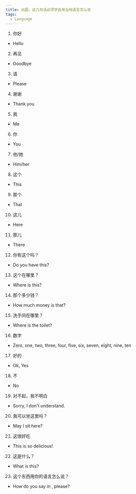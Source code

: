 ```yaml
---
title: 出国，这几句话必须学会用当地语言怎么说
tags:
  - Language
---
```


1. 你好

- Hello

2. 再见

- Goodbye

3. 请

- Please

4. 谢谢

- Thank you

5. 我

- Me

6. 你

- You

7. 他/她

- Him/her

8. 这个

- This

9. 那个

- That

10. 这儿

- Here

11. 那儿

- There

12. 你有这个吗？

- Do you have this?

13. 这个在哪里？

- Where is this?

14. 那个多少钱？

- How much money is that?

15. 洗手间在哪里？

- Where is the toilet?

16. 数字

- Zero, one, two, three, four, five, six, seven, eight, nine, ten

17. 好的

- Ok, Yes

18. 不

- No

19. 对不起，我不明白

- Sorry, I don't understand.

20. 我可以坐这里吗？

- May I sit here?

21. 这很好吃

- This is so delicious!

22. 这是什么？

- What is this?

23. 这个东西用你的语言怎么说？

- How do you say <English word> in <your language>, please?
